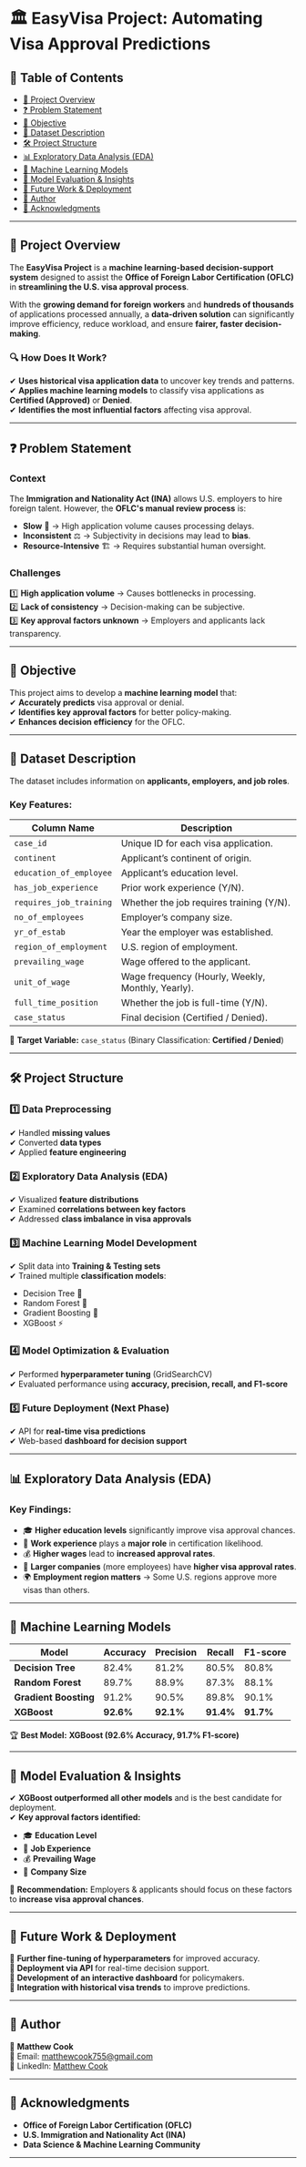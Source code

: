 # 🏛️ EasyVisa Project: Automating Visa Approval Predictions  

## 📖 Table of Contents  
- [📌 Project Overview](#-project-overview)  
- [❓ Problem Statement](#-problem-statement)  
- [🎯 Objective](#-objective)  
- [📂 Dataset Description](#-dataset-description)  
- [🛠 Project Structure](#-project-structure)  
- [📊 Exploratory Data Analysis (EDA)](#-exploratory-data-analysis-eda)  
- [🤖 Machine Learning Models](#-machine-learning-models)  
- [🎯 Model Evaluation & Insights](#-model-evaluation--insights)  
- [🚀 Future Work & Deployment](#-future-work--deployment)  
- [📄 Author](#-author)  
- [🙌 Acknowledgments](#-acknowledgments)  

---

## 📌 Project Overview  
The **EasyVisa Project** is a **machine learning-based decision-support system** designed to assist the **Office of Foreign Labor Certification (OFLC)** in **streamlining the U.S. visa approval process**.  

With the **growing demand for foreign workers** and **hundreds of thousands** of applications processed annually, a **data-driven solution** can significantly improve efficiency, reduce workload, and ensure **fairer, faster decision-making**.  

### 🔍 **How Does It Work?**  
✔ **Uses historical visa application data** to uncover key trends and patterns.  
✔ **Applies machine learning models** to classify visa applications as **Certified (Approved)** or **Denied**.  
✔ **Identifies the most influential factors** affecting visa approval.  

---

## ❓ Problem Statement  
### **Context**  
The **Immigration and Nationality Act (INA)** allows U.S. employers to hire foreign talent. However, the **OFLC's manual review process** is:  
- **Slow** 🚶 → High application volume causes processing delays.  
- **Inconsistent** ⚖️ → Subjectivity in decisions may lead to **bias**.  
- **Resource-Intensive** 🏗️ → Requires substantial human oversight.  

### **Challenges**  
1️⃣ **High application volume** → Causes bottlenecks in processing.  
2️⃣ **Lack of consistency** → Decision-making can be subjective.  
3️⃣ **Key approval factors unknown** → Employers and applicants lack transparency.  

---

## 🎯 Objective  
This project aims to develop a **machine learning model** that:  
✔ **Accurately predicts** visa approval or denial.  
✔ **Identifies key approval factors** for better policy-making.  
✔ **Enhances decision efficiency** for the OFLC.  

---

## 📂 Dataset Description  
The dataset includes information on **applicants, employers, and job roles**.  

### **Key Features:**  
| Column Name                 | Description |
|-----------------------------|-------------|
| `case_id`                   | Unique ID for each visa application. |
| `continent`                 | Applicant’s continent of origin. |
| `education_of_employee`      | Applicant’s education level. |
| `has_job_experience`         | Prior work experience (Y/N). |
| `requires_job_training`      | Whether the job requires training (Y/N). |
| `no_of_employees`           | Employer’s company size. |
| `yr_of_estab`               | Year the employer was established. |
| `region_of_employment`      | U.S. region of employment. |
| `prevailing_wage`           | Wage offered to the applicant. |
| `unit_of_wage`              | Wage frequency (Hourly, Weekly, Monthly, Yearly). |
| `full_time_position`        | Whether the job is full-time (Y/N). |
| `case_status`               | Final decision (Certified / Denied). |

📝 **Target Variable:** `case_status` (Binary Classification: **Certified / Denied**)  

---

## 🛠 Project Structure  
### **1️⃣ Data Preprocessing**  
✔ Handled **missing values**  
✔ Converted **data types**  
✔ Applied **feature engineering**  

### **2️⃣ Exploratory Data Analysis (EDA)**  
✔ Visualized **feature distributions**  
✔ Examined **correlations between key factors**  
✔ Addressed **class imbalance in visa approvals**  

### **3️⃣ Machine Learning Model Development**  
✔ Split data into **Training & Testing sets**  
✔ Trained multiple **classification models**:  
   - Decision Tree 🌳  
   - Random Forest 🌲  
   - Gradient Boosting 🚀  
   - XGBoost ⚡  

### **4️⃣ Model Optimization & Evaluation**  
✔ Performed **hyperparameter tuning** (GridSearchCV)  
✔ Evaluated performance using **accuracy, precision, recall, and F1-score**  

### **5️⃣ Future Deployment (Next Phase)**  
✔ API for **real-time visa predictions**  
✔ Web-based **dashboard for decision support**  

---

## 📊 Exploratory Data Analysis (EDA)  
### **Key Findings:**  
- 🎓 **Higher education levels** significantly improve visa approval chances.  
- 💼 **Work experience** plays a **major role** in certification likelihood.  
- 💰 **Higher wages** lead to **increased approval rates**.  
- 🏢 **Larger companies** (more employees) have **higher visa approval rates**.  
- 🌍 **Employment region matters** → Some U.S. regions approve more visas than others.  

---

## 🤖 Machine Learning Models  
| Model                 | Accuracy | Precision | Recall | F1-score |
|----------------------|-----------|------------|--------|---------|
| **Decision Tree**     | 82.4% | 81.2% | 80.5% | 80.8% |
| **Random Forest**     | 89.7% | 88.9% | 87.3% | 88.1% |
| **Gradient Boosting** | 91.2% | 90.5% | 89.8% | 90.1% |
| **XGBoost**          | **92.6%** | **92.1%** | **91.4%** | **91.7%** |

🏆 **Best Model:** **XGBoost (92.6% Accuracy, 91.7% F1-score)**  

---

## 🎯 Model Evaluation & Insights  
✔ **XGBoost outperformed all other models** and is the best candidate for deployment.  
✔ **Key approval factors identified:**  
   - 🎓 **Education Level**  
   - 💼 **Job Experience**  
   - 💰 **Prevailing Wage**  
   - 🏢 **Company Size**  

📢 **Recommendation:** Employers & applicants should focus on these factors to **increase visa approval chances**.  

---

## 🚀 Future Work & Deployment  
🔹 **Further fine-tuning of hyperparameters** for improved accuracy.  
🔹 **Deployment via API** for real-time decision support.  
🔹 **Development of an interactive dashboard** for policymakers.  
🔹 **Integration with historical visa trends** to improve predictions.  

---

## 📄 Author  
👤 **Matthew Cook**  
📧 Email: matthewcook755@gmail.com  
🔗 LinkedIn: [Matthew Cook](https://www.linkedin.com/in/matthew-cook-4a92627a/)  

---

## 🙌 Acknowledgments  
- **Office of Foreign Labor Certification (OFLC)**  
- **U.S. Immigration and Nationality Act (INA)**  
- **Data Science & Machine Learning Community**  


---

